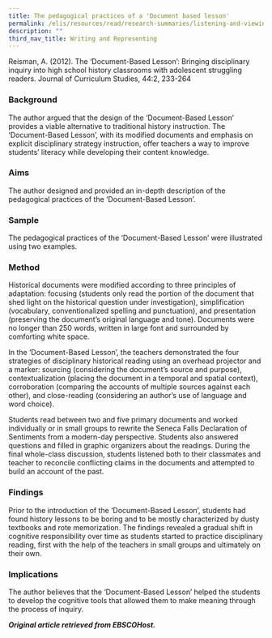```yaml
---
title: The pedagogical practices of a 'Document based lesson'
permalink: /elis/resources/read/research-summaries/listening-and-viewing/pedagogical-of-document-based-lesson/
description: ""
third_nav_title: Writing and Representing
---
```

Reisman, A. (2012). The ‘Document-Based Lesson’: Bringing disciplinary inquiry into high school history classrooms with adolescent struggling readers. Journal of Curriculum Studies, 44:2, 233-264

### Background

The author argued that the design of the ‘Document-Based Lesson’ provides a viable alternative to traditional history instruction. The ‘Document-Based Lesson’, with its modified documents and emphasis on explicit disciplinary strategy instruction, offer teachers a way to improve students’ literacy while developing their content knowledge.

### Aims

The author designed and provided an in-depth description of the pedagogical practices of the ‘Document-Based Lesson’.

### Sample

The pedagogical practices of the ‘Document-Based Lesson’ were illustrated using two examples.

### Method

Historical documents were modified according to three principles of adaptation: focusing (students only read the portion of the document that shed light on the historical question under investigation), simplification (vocabulary, conventionalized spelling and punctuation), and presentation (preserving the document’s original language and tone). Documents were no longer than 250 words, written in large font and surrounded by comforting white space.

In the ‘Document-Based Lesson’, the teachers demonstrated the four strategies of disciplinary historical reading using an overhead projector and a marker: sourcing (considering the document’s source and purpose), contextualization (placing the document in a temporal and spatial context), corroboration (comparing the accounts of multiple sources against each other), and close-reading (considering an author’s use of language and word choice).

Students read between two and five primary documents and worked individually or in small groups to rewrite the Seneca Falls Declaration of Sentiments from a modern-day perspective. Students also answered questions and filled in graphic organizers about the readings. During the final whole-class discussion, students listened both to their classmates and teacher to reconcile conflicting claims in the documents and attempted to build an account of the past.

### Findings

Prior to the introduction of the ‘Document-Based Lesson’, students had found history lessons to be boring and to be mostly characterized by dusty textbooks and rote memorization. The findings revealed a gradual shift in cognitive responsibility over time as students started to practice disciplinary reading, first with the help of the teachers in small groups and ultimately on their own.

### Implications

The author believes that the ‘Document-Based Lesson’ helped the students to develop the cognitive tools that allowed them to make meaning through the process of inquiry.

_**Original article retrieved from EBSCOHost.**_  

